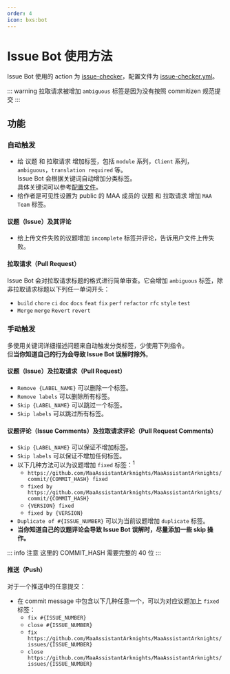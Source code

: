 ```yaml
---
order: 4
icon: bxs:bot
---
```


# Issue Bot 使用方法

Issue Bot 使用的 action 为 [issue-checker](https://github.com/zzyyyl/issue-checker)，配置文件为 [issue-checker.yml](https://github.com/MaaAssistantArknights/MaaAssistantArknights/blob/master/.github/issue-checker.yml)。

::: warning
拉取请求被增加 `ambiguous` 标签是因为没有按照 commitizen 规范提交
:::

## 功能

### 自动触发

- 给 议题 和 拉取请求 增加标签，包括 `module` 系列，`Client` 系列，`ambiguous`，`translation required` 等。<br>
  Issue Bot 会根据关键词自动增加分类标签。<br>
  具体关键词可以参考[配置文件](https://github.com/MaaAssistantArknights/MaaAssistantArknights/blob/master/.github/issue-checker.yml)。
- 给作者是可见性设置为 public 的 MAA 成员的 议题 和 拉取请求 增加 `MAA Team` 标签。

#### 议题（Issue）及其评论

- 给上传文件失败的议题增加 `incomplete` 标签并评论，告诉用户文件上传失败。

#### 拉取请求（Pull Request）

Issue Bot 会对拉取请求标题的格式进行简单审查。它会增加 `ambiguous` 标签，除非拉取请求标题以下列任一单词开头：

- `build` `chore` `ci` `doc` `docs` `feat` `fix` `perf` `refactor` `rfc` `style` `test`
- `Merge` `merge` `Revert` `revert`

### 手动触发

多使用关键词详细描述问题来自动触发分类标签，少使用下列指令。<br>
但**当你知道自己的行为会导致 Issue Bot 误解时除外**。

#### 议题（Issue）及拉取请求（Pull Request）

- `Remove {LABEL_NAME}` 可以删除一个标签。
- `Remove labels` 可以删除所有标签。
- `Skip {LABEL_NAME}` 可以跳过一个标签。
- `Skip labels` 可以跳过所有标签。

#### 议题评论（Issue Comments）及拉取请求评论（Pull Request Comments）

- `Skip {LABEL_NAME}` 可以保证不增加标签。
- `Skip labels` 可以保证不增加任何标签。
- 以下几种方法可以为议题增加 `fixed` 标签：<sup>1</sup><br>
  - `https://github.com/MaaAssistantArknights/MaaAssistantArknights/commit/{COMMIT_HASH} fixed`
  - `fixed by https://github.com/MaaAssistantArknights/MaaAssistantArknights/commit/{COMMIT_HASH}`
  - `{VERSION} fixed`
  - `fixed by {VERSION}`
- `Duplicate of #{ISSUE_NUMBER}` 可以为当前议题增加 `duplicate` 标签。
- **当你知道自己的议题评论会导致 Issue Bot 误解时，尽量添加一些 skip 操作。**

::: info 注意
这里的 COMMIT_HASH 需要完整的 40 位
:::

#### 推送（Push）

对于一个推送中的任意提交：

- 在 commit message 中包含以下几种任意一个，可以为对应议题加上 `fixed` 标签：
  - `fix #{ISSUE_NUMBER}`
  - `close #{ISSUE_NUMBER}`
  - `fix https://github.com/MaaAssistantArknights/MaaAssistantArknights/issues/{ISSUE_NUMBER}`
  - `close https://github.com/MaaAssistantArknights/MaaAssistantArknights/issues/{ISSUE_NUMBER}`
